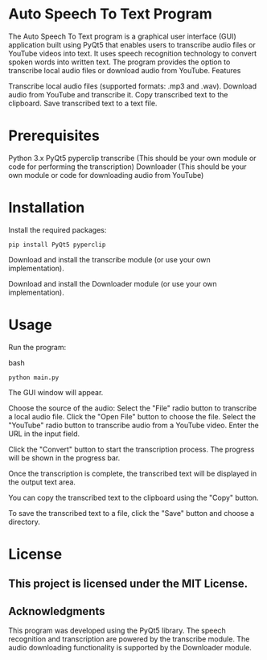 # Auto Speech To Text Program

The Auto Speech To Text program is a graphical user interface (GUI) application built using PyQt5 that enables users to transcribe audio files or YouTube videos into text. It uses speech recognition technology to convert spoken words into written text. The program provides the option to transcribe local audio files or download audio from YouTube.
Features

Transcribe local audio files (supported formats: .mp3 and .wav).
Download audio from YouTube and transcribe it.
Copy transcribed text to the clipboard.
Save transcribed text to a text file.

# Prerequisites

Python 3.x
PyQt5
pyperclip
transcribe (This should be your own module or code for performing the transcription)
Downloader (This should be your own module or code for downloading audio from YouTube)

# Installation

Install the required packages:


    pip install PyQt5 pyperclip

Download and install the transcribe module (or use your own implementation).

Download and install the Downloader module (or use your own implementation).

# Usage

Run the program:

bash

    python main.py

The GUI window will appear.

Choose the source of the audio:
    Select the "File" radio button to transcribe a local audio file. Click the "Open File" button to choose the file.
    Select the "YouTube" radio button to transcribe audio from a YouTube video. Enter the URL in the input field.

Click the "Convert" button to start the transcription process. The progress will be shown in the progress bar.

Once the transcription is complete, the transcribed text will be displayed in the output text area.

You can copy the transcribed text to the clipboard using the "Copy" button.

To save the transcribed text to a file, click the "Save" button and choose a directory.

# License

## This project is licensed under the MIT License.
## Acknowledgments

This program was developed using the PyQt5 library.
The speech recognition and transcription are powered by the transcribe module.
The audio downloading functionality is supported by the Downloader module.
